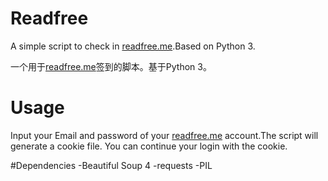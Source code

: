 # Readfree

A simple script to check in [readfree.me](readfree.me).Based on Python 3. 

一个用于[readfree.me](readfree.me)签到的脚本。基于Python 3。

# Usage

Input your Email and password of your [readfree.me](readfree.me) account.The script will generate a cookie file. You can continue your login with the cookie.

#Dependencies
-Beautiful Soup 4
-requests
-PIL
